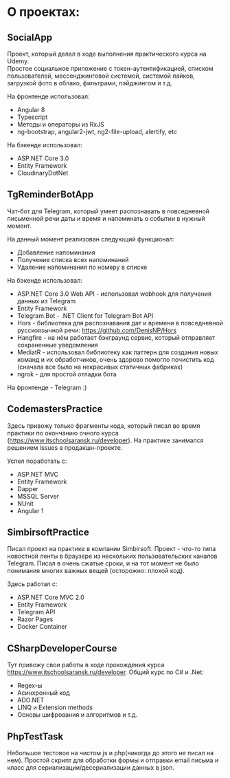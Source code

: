 # О проектах:

## SocialApp

Проект, который делал в ходе выполнения практического курса на Udemy.\
Простое социальное приложение с токен-аутентификацией, списком пользователей, мессенджинговой системой, системой лайков, загрузкой фото в облако, фильтрами, пэйджингом и т.д.

На фронтенде использовал:
* Angular 8
* Typescript
* Методы и операторы из RxJS
* ng-bootstrap, angular2-jwt, ng2-file-upload, alertify, etc


На бэкенде использовал:
* ASP.NET Core 3.0
* Entity Framework
* CloudinaryDotNet

## TgReminderBotApp

Чат-бот для Telegram, который умеет распознавать в повседневной письменной речи даты и время и напоминать о событии в нужный момент. 

На данный момент реализован следующий функционал:
* Добавление напоминания
* Получение списка всех напоминаний
* Удаление напоминания по номеру в списке

На бэкенде использовал:
* ASP.NET Core 3.0 Web API - использовал webhook для получения данных из Telegram
* Entity Framework
* Telegram.Bot - .NET Client for Telegram Bot API
* Hors - библиотека для распознавания дат и времени в повседневной русскоязычной речи: https://github.com/DenisNP/Hors
* Hangfire - на нём работает бэкграунд сервис, который отправляет сохраненные уведомления
* MediatR - использовал библиотеку как паттерн для создания новых команд и их обработчиков, очень здорово помогло почистить код (сначала все было на некрасивых статичных фабриках)
* ngrok - для простой отладки бота

На фронтенде - Telegram :)


## CodemastersPractice

Здесь привожу только фрагменты кода, который писал во время практики по окончанию очного курса (https://www.itschoolsaransk.ru/developer). На практике занимался решением issues в продакшн-проекте.

Успел поработать с:
* ASP.NET MVC
* Entity Framework
* Dapper
* MSSQL Server
* NUnit
* Angular 1


## SimbirsoftPractice

Писал проект на практике в компании Simbirsoft. Проект - что-то типа новостной ленты в браузере из нескольких пользовательских каналов Telegram. Писал в очень сжатые сроки, и на тот момент не было понимания многих важных вещей (осторожно: плохой код).

Здесь работал с:
* ASP.NET Core MVC 2.0
* Entity Framework
* Telegram API
* Razor Pages
* Docker Container

## CSharpDeveloperCourse

Тут привожу свои работы в ходе прохождения курса https://www.itschoolsaransk.ru/developer. Общий курс по C# и .Net:
* Regex-ы
* Асинхронный код
* ADO.NET
* LINQ и Extension methods
* Основы шифрования и алгоритмов и т.д.


## PhpTestTask

Небольшое тестовое на чистом js и php(никогда до этого не писал на нем). Простой скрипт для обработки формы и отправки email письма и класс для сериализации/десериализации данных в json.
